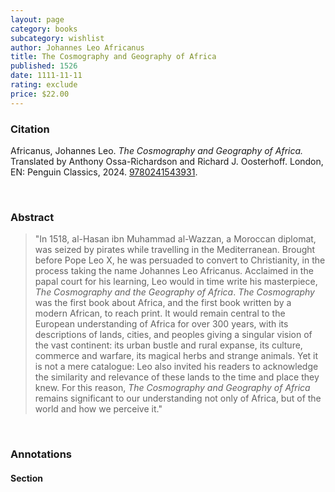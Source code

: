```yaml
---
layout: page
category: books
subcategory: wishlist
author: Johannes Leo Africanus
title: The Cosmography and Geography of Africa
published: 1526
date: 1111-11-11
rating: exclude
price: $22.00
---
```


### Citation

Africanus, Johannes Leo. *The Cosmography and Geography of Africa.* Translated by Anthony Ossa-Richardson and Richard J. Oosterhoff. London, EN: Penguin Classics, 2024. [9780241543931](https://www.penguinrandomhouse.com/books/743180/the-cosmography-and-geography-of-africa-by-johannes-leo-africanus-translated-and-edited-with-an-introduction-and-notes-by-anthony-ossa-richardson-and-richard-j-oosterhoff/).

<br>

### Abstract

> "In 1518, al-Hasan ibn Muhammad al-Wazzan, a Moroccan diplomat, was seized by pirates while travelling in the Mediterranean. Brought before Pope Leo X, he was persuaded to convert to Christianity, in the process taking the name Johannes Leo Africanus. Acclaimed in the papal court for his learning, Leo would in time write his masterpiece, *The Cosmography and the Geography of Africa*. *The Cosmography* was the first book about Africa, and the first book written by a modern African, to reach print. It would remain central to the European understanding of Africa for over 300 years, with its descriptions of lands, cities, and peoples giving a singular vision of the vast continent: its urban bustle and rural expanse, its culture, commerce and warfare, its magical herbs and strange animals. Yet it is not a mere catalogue: Leo also invited his readers to acknowledge the similarity and relevance of these lands to the time and place they knew. For this reason, *The Cosmography and Geography of Africa* remains significant to our understanding not only of Africa, but of the world and how we perceive it."

<br>

### Annotations

#### Section

<br>
